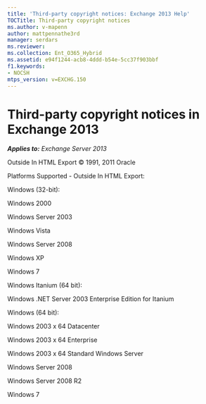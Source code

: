 ```yaml
---
title: 'Third-party copyright notices: Exchange 2013 Help'
TOCTitle: Third-party copyright notices
ms.author: v-mapenn
author: mattpennathe3rd
manager: serdars
ms.reviewer: 
ms.collection: Ent_O365_Hybrid
ms.assetid: e94f1244-acb8-4ddd-b54e-5cc37f903bbf
f1.keywords:
- NOCSH
mtps_version: v=EXCHG.150
---
```


# Third-party copyright notices in Exchange 2013

_**Applies to:** Exchange Server 2013_

Outside In HTML Export © 1991, 2011 Oracle

Platforms Supported - Outside In HTML Export:

Windows (32-bit):

Windows 2000

Windows Server 2003

Windows Vista

Windows Server 2008

Windows XP

Windows 7

Windows Itanium (64 bit):

Windows .NET Server 2003 Enterprise Edition for Itanium

Windows (64 bit):

Windows 2003 x 64 Datacenter

Windows 2003 x 64 Enterprise

Windows 2003 x 64 Standard Windows Server

Windows Server 2008

Windows Server 2008 R2

Windows 7
